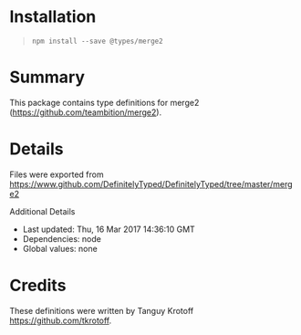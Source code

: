 # Installation
> `npm install --save @types/merge2`

# Summary
This package contains type definitions for merge2 (https://github.com/teambition/merge2).

# Details
Files were exported from https://www.github.com/DefinitelyTyped/DefinitelyTyped/tree/master/merge2

Additional Details
 * Last updated: Thu, 16 Mar 2017 14:36:10 GMT
 * Dependencies: node
 * Global values: none

# Credits
These definitions were written by Tanguy Krotoff <https://github.com/tkrotoff>.
